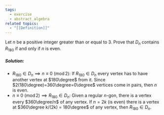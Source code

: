 ```yaml
---
tags:
  - exercise
  - abstract_algebra
related topics:
  - "[[Definition]]"
---
```

Let $n$ be a positive integer greater than or equal to $3$. Prove that $D_n$ contains $R_{180}$ if and only if $n$ is even.
##### Solution:
- $R_{180}\in D_n \implies n\equiv 0\ (\operatorname{mod} 2)$:
	If $R_{180} \in D_n$ every vertex has to have another vertex at $180\degree$ from it. Since $2(180\degree)=360\degree=0\degree$ vertices come in pairs, then $n$ is even.
- $n\equiv 0\ (\operatorname{mod} 2)\implies R_{180}\in D_n$:
	Given a regular $n$-gon, there is a vertex every $360\degree/n$ of any vertex. If $n=2k$ (is even) there is a vertex at $360\degree k/(2k) = 180\degree$ of any vertex, then $R_{180}\in D_n$.